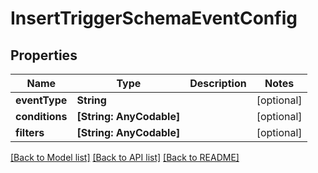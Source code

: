 # InsertTriggerSchemaEventConfig

## Properties
Name | Type | Description | Notes
------------ | ------------- | ------------- | -------------
**eventType** | **String** |  | [optional] 
**conditions** | **[String: AnyCodable]** |  | [optional] 
**filters** | **[String: AnyCodable]** |  | [optional] 

[[Back to Model list]](../README.md#documentation-for-models) [[Back to API list]](../README.md#documentation-for-api-endpoints) [[Back to README]](../README.md)


